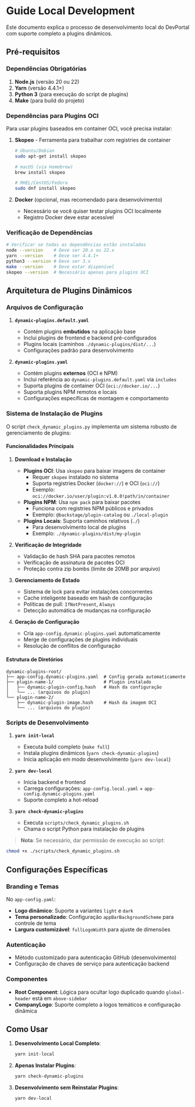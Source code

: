 # Guide Local Development

Este documento explica o processo de desenvolvimento local do DevPortal com suporte completo a plugins dinâmicos.

## Pré-requisitos

### Dependências Obrigatórias

1. **Node.js** (versão 20 ou 22)
2. **Yarn** (versão 4.4.1+)
3. **Python 3** (para execução do script de plugins)
4. **Make** (para build do projeto)

### Dependências para Plugins OCI

Para usar plugins baseados em container OCI, você precisa instalar:

1. **Skopeo** - Ferramenta para trabalhar com registries de container
   ```bash
   # Ubuntu/Debian
   sudo apt-get install skopeo
   
   # macOS (via Homebrew)
   brew install skopeo
   
   # RHEL/CentOS/Fedora
   sudo dnf install skopeo
   ```

2. **Docker** (opcional, mas recomendado para desenvolvimento)
   - Necessário se você quiser testar plugins OCI localmente
   - Registro Docker deve estar acessível

### Verificação de Dependências

```bash
# Verificar se todas as dependências estão instaladas
node --version    # Deve ser 20.x ou 22.x
yarn --version    # Deve ser 4.4.1+
python3 --version # Deve ser 3.x
make --version    # Deve estar disponível
skopeo --version  # Necessário apenas para plugins OCI
```

## Arquitetura de Plugins Dinâmicos

### Arquivos de Configuração

1. **`dynamic-plugins.default.yaml`**
   - Contém plugins **embutidos** na aplicação base
   - Inclui plugins de frontend e backend pré-configurados
   - Plugins locais (caminhos `./dynamic-plugins/dist/...`)
   - Configurações padrão para desenvolvimento

2. **`dynamic-plugins.yaml`**
   - Contém plugins **externos** (OCI e NPM)
   - Inclui referência ao `dynamic-plugins.default.yaml` via `includes`
   - Suporta plugins de container OCI (`oci://docker.io/...`)
   - Suporta plugins NPM remotos e locais
   - Configurações específicas de montagem e comportamento

### Sistema de Instalação de Plugins

O script `check_dynamic_plugins.py` implementa um sistema robusto de gerenciamento de plugins:

#### Funcionalidades Principais

1. **Download e Instalação**
   - **Plugins OCI**: Usa `skopeo` para baixar imagens de container
     - Requer `skopeo` instalado no sistema
     - Suporta registries Docker (`docker://`) e OCI (`oci://`)
     - Exemplo: `oci://docker.io/user/plugin:v1.0.0!path/in/container`
   - **Plugins NPM**: Usa `npm pack` para baixar pacotes
     - Funciona com registries NPM públicos e privados
     - Exemplo: `@backstage/plugin-catalog` ou `./local-plugin`
   - **Plugins Locais**: Suporta caminhos relativos (`./`)
     - Para desenvolvimento local de plugins
     - Exemplo: `./dynamic-plugins/dist/my-plugin`

2. **Verificação de Integridade**
   - Validação de hash SHA para pacotes remotos
   - Verificação de assinatura de pacotes OCI
   - Proteção contra zip bombs (limite de 20MB por arquivo)

3. **Gerenciamento de Estado**
   - Sistema de lock para evitar instalações concorrentes
   - Cache inteligente baseado em hash de configuração
   - Políticas de pull: `IfNotPresent`, `Always`
   - Detecção automática de mudanças na configuração

4. **Geração de Configuração**
   - Cria `app-config.dynamic-plugins.yaml` automaticamente
   - Merge de configurações de plugins individuais
   - Resolução de conflitos de configuração

#### Estrutura de Diretórios

```
dynamic-plugins-root/
├── app-config.dynamic-plugins.yaml  # Config gerada automaticamente
├── plugin-name-1/                   # Plugin instalado
│   ├── dynamic-plugin-config.hash   # Hash da configuração
│   └── ... (arquivos do plugin)
└── plugin-name-2/
    ├── dynamic-plugin-image.hash    # Hash da imagem OCI
    └── ... (arquivos do plugin)
```

### Scripts de Desenvolvimento

1. **`yarn init-local`**
   - Executa build completo (`make full`)
   - Instala plugins dinâmicos (`yarn check-dynamic-plugins`)
   - Inicia aplicação em modo desenvolvimento (`yarn dev-local`)

2. **`yarn dev-local`**
   - Inicia backend e frontend
   - Carrega configurações: `app-config.local.yaml` + `app-config.dynamic-plugins.yaml`
   - Suporte completo a hot-reload

3. **`yarn check-dynamic-plugins`**
   - Executa `scripts/check_dynamic_plugins.sh`
   - Chama o script Python para instalação de plugins

> **Nota**: Se necessário, dar permissão de execução ao script:
   ```bash
   chmod +x ./scripts/check_dynamic_plugins.sh
   ```

## Configurações Específicas

### Branding e Temas

No `app-config.yaml`:
- **Logo dinâmico**: Suporte a variantes `light` e `dark`
- **Tema personalizado**: Configuração `appBarBackgroundScheme` para controle de tema
- **Largura customizável**: `fullLogoWidth` para ajuste de dimensões

### Autenticação

- Método customizado para autenticação GitHub (desenvolvimento)
- Configuração de chaves de serviço para autenticação backend

### Componentes

- **Root Component**: Lógica para ocultar logo duplicado quando `global-header` está em `above-sidebar`
- **CompanyLogo**: Suporte completo a logos temáticos e configuração dinâmica

## Como Usar

1. **Desenvolvimento Local Completo**:
   ```bash
   yarn init-local
   ```

2. **Apenas Instalar Plugins**:
   ```bash
   yarn check-dynamic-plugins
   ```

3. **Desenvolvimento sem Reinstalar Plugins**:
   ```bash
   yarn dev-local
   ```
